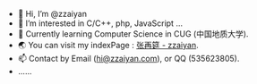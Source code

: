 - 👋 Hi, I’m @zzaiyan
- 👀 I’m interested in C/C++, php, JavaScript ...
- 🌱 Currently learning Computer Science in CUG (中国地质大学).
- 🌏 You can visit my indexPage : [张再筵 - zzaiyan](https://zzaiyan.com/).
- 📫 Contact by Email (hi@zzaiyan.com), or QQ (535623805).
- ......
<!---
zzaiyan/zzaiyan is a ✨ special ✨ repository because its `README.md` (this file) appears on your GitHub profile.
You can click the Preview link to take a look at your changes.
--->
